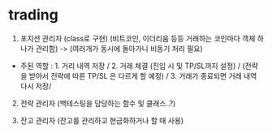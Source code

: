 # trading


1. 포지션 관리자 (class로 구현)
(비트코인, 이더리움 등등 거래하는 코인마다 객체 하나가 관리함) -> (여러개가 동시에 돌아가니 비동기 처리 필요)


 - 주된 역할 : 1. 거리 내역 저장 /
              2. 거래 체결 (진입 시 및 TP/SL까지 설정) /
                (전략을 받아서 전략에 따른 TP/SL 은 다르게 할 예정) / 
              3. 거래가 종료되면 거래 내역 다시 저장/
              
              
2. 전략 관리자 (백테스팅을 담당하는 함수 및 클래스..?)


3. 잔고 관리자 (잔고를 관리하고 현금화하거나 할 때 사용)
              

